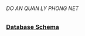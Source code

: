 ###### DO AN QUAN LY PHONG NET


### [Database Schema](https://dbdiagram.io/d/63e72c8c296d97641d801fda)

